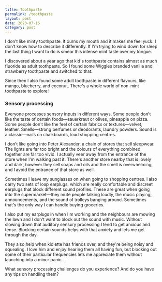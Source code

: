 ```yaml
---
title: Toothpaste
permalink: /toothpaste
layout: post
date: 2023-07-16
category: post
---
```


I don't like minty toothpaste. It burns my mouth and it makes me feel yuck. I don't know how to describe it differently. If I'm trying to wind down for sleep the last thing I want to do is smear this intense mint taste over my tongue.

I discovered about a year ago that kid's toothpaste contains almost as much fluoride as adult toothpaste. So I found some Wiggles branded vanilla and strawberry toothpaste and switched to that.

Since then I also found some adult toothpaste in different flavours, like mango, blueberry, and coconut. There's a whole world of non-mint toothpaste to explore!

### Sensory processing
Everyone processes sensory inputs in different ways. Some people don't like the taste of certain foods—sauerkraut or olives, pineapple on pizza. Some people don't like the feel of certain fabrics or textures—velvet, leather. Smells—strong perfumes or deodorants, laundry powders. Sound is a classic—nails on chalkboards, loud shopping centres.

I don't like going into Peter Alexander, a chain of stores that sell sleepwear. The lights are far too bright and the colours of everything combined together are far too vivid. I actually veer away from the entrance of the store when I'm walking past it. There's another store nearby that is lovely and dark, however they sell soaps and oils and the smell is overwhelming, and I avoid the entrance of that store as well.

Sometimes I leave my sunglasses on when going to shopping centres. I also carry two sets of loop earplugs, which are really comfortable and discreet earplugs that block different sound profiles. These are great when going into the supermarket—they mute people talking loudly, the music playing, announcements, and the sound of trolleys banging around. Sometimes that's the only way I can handle buying groceries.

I also put my earplugs in when I'm working and the neighbours are mowing the lawn and I don't want to block out the sound with music. Without slowing down that auditory sensory processing I tend to get anxious and tense. Blocking certain sounds helps with that anxiety and lets me get through the day.

They also help when kidlette has friends over, and they're being noisy and squealing. I love him and enjoy hearing them all having fun, but blocking out some of their particular frequencies lets me appreciate them without launching into a minor panic.

What sensory processing challenges do you experience? And do you have any tips on handling them?